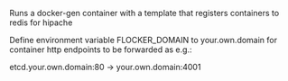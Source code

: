 Runs a docker-gen container with a template that registers containers to redis for hipache

Define environment variable FLOCKER_DOMAIN to your.own.domain for container http endpoints to be
forwarded as e.g.:

etcd.your.own.domain:80 -> your.own.domain:4001
